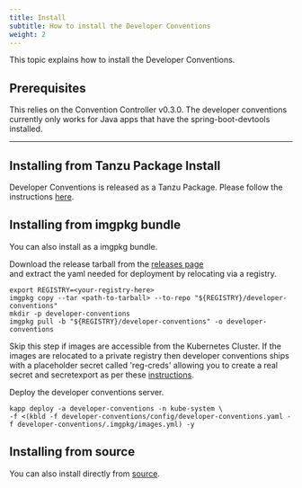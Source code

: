 ```yaml
---
title: Install
subtitle: How to install the Developer Conventions
weight: 2
---
```


This topic explains how to install the Developer Conventions.

## Prerequisites

This relies on the Convention Controller v0.3.0. The developer conventions currently only works for Java apps that have the spring-boot-devtools installed.

---

## Installing from Tanzu Package Install

Developer Conventions is released as a Tanzu Package. Please follow the instructions [here](../install.md).

## Installing from imgpkg bundle
You can also install as a imgpkg bundle. 

Download the release tarball from the [releases page](https://github.com/vmware-tanzu-private/developer-conventions/releases)  
and extract the yaml needed for deployment by relocating via a registry. 
```
export REGISTRY=<your-registry-here>
imgpkg copy --tar <path-to-tarball> --to-repo "${REGISTRY}/developer-conventions"
mkdir -p developer-conventions
imgpkg pull -b "${REGISTRY}/developer-conventions" -o developer-conventions
```

Skip this step if images are accessible from the Kubernetes Cluster. If the images are relocated to a private registry then
developer conventions ships with a placeholder secret called 'reg-creds' allowing you to create a real secret and secretexport 
as per these [instructions](https://carvel.dev/kapp-controller/docs/latest/private-registry-auth/#bringing-it-all-together).

Deploy the developer conventions server.
```
kapp deploy -a developer-conventions -n kube-system \
-f <(kbld -f developer-conventions/config/developer-conventions.yaml -f developer-conventions/.imgpkg/images.yml) -y
```

## Installing from source
You can also install directly from [source](https://github.com/vmware-tanzu-private/developer-conventions).
